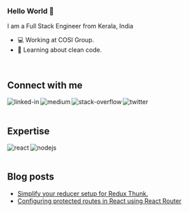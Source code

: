 ### Hello World 👋
I am a Full Stack Engineer from Kerala, India
- 💻 Working at COSI Group.
- 🌱 Learning about clean code.
<br>

## Connect with me

[<img align="left" alt="linked-in" src="https://img.shields.io/badge/linkedin-%230077B5.svg?&style=for-the-badge&logo=linkedin&logoColor=white" />](https://www.linkedin.com/in/mathew-joseph)
[<img align="left" alt="medium" src="https://img.shields.io/badge/medium-%2312100E.svg?&style=for-the-badge&logo=medium&logoColor=white" />](https://medium.com/@jmathew1706)
[<img align="left" alt="stack-overflow" src="https://img.shields.io/badge/stack%20overflow-FE7A16?logo=stack-overflow&logoColor=white&style=for-the-badge" />](https://stackoverflow.com/users/7783852/mathew-joseph)
[<img align="left" alt="twitter" src="https://img.shields.io/badge/twitter-%231DA1F2.svg?&style=for-the-badge&logo=twitter&logoColor=white" />](https://twitter.com/jmathew1706/)
<br>
<br>
## Expertise
<img align="left" alt="react" src="https://img.shields.io/badge/react%20-%2320232a.svg?&style=for-the-badge&logo=react&logoColor=%2361DAFB" />
<img align="left" alt="nodejs" src="https://img.shields.io/badge/node.js%20-%2343853D.svg?&style=for-the-badge&logo=node.js&logoColor=white" />
<br>
<br>

## Blog posts
<!-- BLOG-POST-LIST:START -->
- [Simplify your reducer setup for Redux Thunk.](https://medium.com/@jmathew1706/simplify-your-reducer-setup-for-redux-thunk-42bc4fd4d3ce?source=rss-88123a6765f6------2)
- [Configuring protected routes in React using React Router](https://medium.com/@jmathew1706/configuring-protected-routes-in-react-using-react-router-af3958bfeffd?source=rss-88123a6765f6------2)
<!-- BLOG-POST-LIST:END -->
